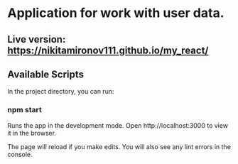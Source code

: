 # Application for work with user data.
## Live version: https://nikitamironov111.github.io/my_react/

## Available Scripts
In the project directory, you can run:

### npm start
Runs the app in the development mode.
Open http://localhost:3000 to view it in the browser.

The page will reload if you make edits.
You will also see any lint errors in the console.
